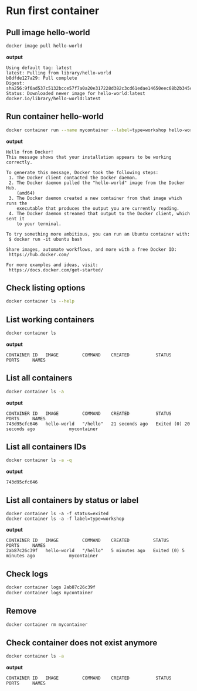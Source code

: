 # Run first container

## Pull image hello-world

```sh
docker image pull hello-world
```
**output**
```
Using default tag: latest
latest: Pulling from library/hello-world
b8dfde127a29: Pull complete
Digest: sha256:9f6ad537c5132bcce57f7a0a20e317228d382c3cd61edae14650eec68b2b345c
Status: Downloaded newer image for hello-world:latest
docker.io/library/hello-world:latest
```

## Run container hello-world

```sh
docker container run --name mycontainer --label=type=workshop hello-world
```

**output**
```
Hello from Docker!
This message shows that your installation appears to be working correctly.

To generate this message, Docker took the following steps:
 1. The Docker client contacted the Docker daemon.
 2. The Docker daemon pulled the "hello-world" image from the Docker Hub.
    (amd64)
 3. The Docker daemon created a new container from that image which runs the
    executable that produces the output you are currently reading.
 4. The Docker daemon streamed that output to the Docker client, which sent it
    to your terminal.

To try something more ambitious, you can run an Ubuntu container with:
 $ docker run -it ubuntu bash

Share images, automate workflows, and more with a free Docker ID:
 https://hub.docker.com/

For more examples and ideas, visit:
 https://docs.docker.com/get-started/
 ```

## Check listing options

```sh
docker container ls --help
```

## List working containers

```sh
docker container ls
```

**output**
```
CONTAINER ID   IMAGE         COMMAND    CREATED          STATUS                      PORTS     NAMES
```

## List all containers

```sh
docker container ls -a
```

**output**
```
CONTAINER ID   IMAGE         COMMAND    CREATED          STATUS                      PORTS     NAMES
743d95cfc646   hello-world   "/hello"   21 seconds ago   Exited (0) 20 seconds ago             mycontainer
```

## List all containers IDs

```sh
docker container ls -a -q
```

**output**
```
743d95cfc646
```

## List all containers by status or label

```
docker container ls -a -f status=exited
docker container ls -a -f label=type=workshop
```

**output**
```
CONTAINER ID   IMAGE         COMMAND    CREATED         STATUS                     PORTS     NAMES
2ab87c26c39f   hello-world   "/hello"   5 minutes ago   Exited (0) 5 minutes ago             mycontainer
```

## Check logs

```sh
docker container logs 2ab87c26c39f
docker container logs mycontainer
``` 

## Remove

```sh
docker container rm mycontainer
```

## Check container does not exist anymore

```sh
docker container ls -a
```

**output**
```
CONTAINER ID   IMAGE         COMMAND    CREATED          STATUS                      PORTS     NAMES
```